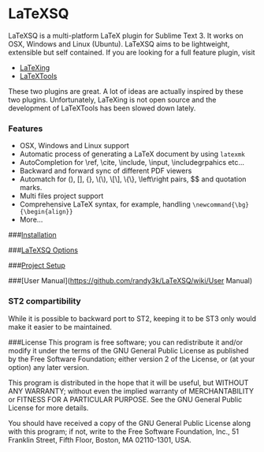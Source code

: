 LaTeXSQ
=================

LaTeXSQ is a multi-platform LaTeX plugin for Sublime Text 3. It works on OSX, Windows and Linux (Ubuntu).
LaTeXSQ aims to be lightweight, extensible but self contained. If you are looking for a full feature plugin, visit

* [LaTeXing](http://latexing.com)
* [LaTeXTools](https://github.com/SublimeText/LaTeXTools)

These two plugins are great. A lot of ideas are actually inspired by these two plugins. Unfortunately, LaTeXing is not open source and the development of LaTeXTools has been slowed down lately.


### Features
* OSX, Windows and Linux support
* Automatic process of generating a LaTeX document by using `latexmk`
* AutoCompletion for \ref, \cite, \include, \input, \includegrpahics etc...
* Backward and forward sync of different PDF viewers
* Automatch for (), [], {}, &#92;(&#92;), &#92;[&#92;], &#92;{&#92;}, \left\right pairs, $$ and quotation marks.
* Multi files project support
* Comprehensive LaTeX syntax, for example, handling `\newcommand{\bg}{\begin{align}}`
* More…

###[Installation](https://github.com/randy3k/LaTeXSQ/wiki/Installation)

###[LaTeXSQ Options](https://github.com/randy3k/LaTeXSQ/wiki/LaTeXSQ-Options)

###[Project Setup](https://github.com/randy3k/LaTeXSQ/wiki/Project-Setup)

###[User Manual](https://github.com/randy3k/LaTeXSQ/wiki/User Manual)

### ST2 compartibility
While it is possible to backward port to ST2,  keeping it to be ST3 only would make it easier to be maintained.

###License
This program is free software; you can redistribute it and/or modify it under the terms of the GNU General Public License as published by the Free Software Foundation; either version 2 of the License, or (at your option) any later version.

This program is distributed in the hope that it will be useful, but WITHOUT ANY WARRANTY; without even the implied warranty of MERCHANTABILITY or FITNESS FOR A PARTICULAR PURPOSE.  See the GNU General Public License for more details.

You should have received a copy of the GNU General Public License along with this program; if not, write to the Free Software Foundation, Inc., 51 Franklin Street, Fifth Floor, Boston, MA  02110-1301, USA.

